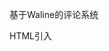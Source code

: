 基于Waline的评论系统

HTML引入

<head>
  <script src="//cdn.jsdelivr.net/npm/@waline/client"></script>
</head>
<body>
  <div id="waline"></div>
  <script>
    Waline({
      el: '#waline',
      serverURL: 'https://comments.cicada000.work',
    });
  </script>
</body>
